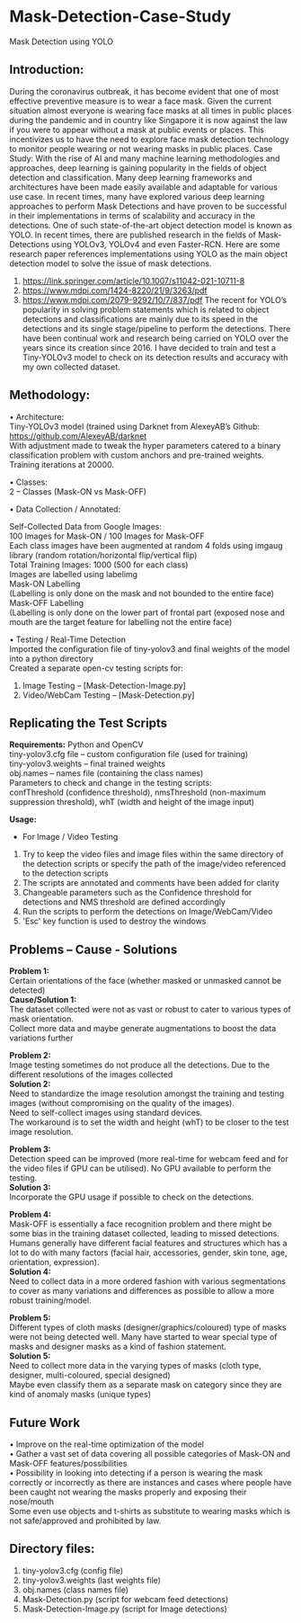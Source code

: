 # Mask-Detection-Case-Study
Mask Detection using YOLO

## Introduction:
During the coronavirus outbreak, it has become evident that one of most effective preventive measure is to wear a face mask. Given the current situation almost everyone is wearing face masks at all times in public places during the pandemic and in country like Singapore it is now against the law if you were to appear without a mask at public events or places.
This incentivizes us to have the need to explore face mask detection technology to monitor people wearing or not wearing masks in public places. 
Case Study:
With the rise of AI and many machine learning methodologies and approaches, deep learning is gaining popularity in the fields of object detection and classification. Many deep learning frameworks and architectures have been made easily available and adaptable for various use case.
In recent times, many have explored various deep learning approaches to perform Mask Detections and have proven to be successful in their implementations in terms of scalability and accuracy in the detections. One of such state-of-the-art object detection model is known as YOLO. 
In recent times, there are published research in the fields of Mask-Detections using YOLOv3, YOLOv4 and even Faster-RCN. Here are some research paper references implementations using YOLO as the main object detection model to solve the issue of mask detections. 
1.	https://link.springer.com/article/10.1007/s11042-021-10711-8
2.	https://www.mdpi.com/1424-8220/21/9/3263/pdf
3.	https://www.mdpi.com/2079-9292/10/7/837/pdf
The recent for YOLO’s popularity in solving problem statements which is related to object detections and classifications are mainly due to its speed in the detections and its single stage/pipeline to perform the detections. There have been continual work and research being carried on YOLO over the years since its creation since 2016. 
I have decided to train and test a Tiny-YOLOv3 model to check on its detection results and accuracy with my own collected dataset. 


## Methodology:
•	Architecture:   
Tiny-YOLOv3 model (trained using Darknet from AlexeyAB’s Github:  https://github.com/AlexeyAB/darknet  
With adjustment made to tweak the hyper parameters catered to a binary classification problem with custom anchors and pre-trained weights.  
Training iterations at 20000.  

•	Classes:  
2 – Classes (Mask-ON vs Mask-OFF)

•	Data Collection / Annotated:

Self-Collected Data from Google Images:   
100 Images for Mask-ON / 100 Images for Mask-OFF   
Each class images have been augmented at random 4 folds using imgaug library (random rotation/horizontal flip/vertical flip)   
Total Training Images: 1000 (500 for each class)  
Images are labelled using labelimg  
Mask-ON Labelling  
(Labelling is only done on the mask and not bounded to the entire face)  
Mask-OFF Labelling  
(Labelling is only done on the lower part of frontal part (exposed nose and mouth are the target feature for labelling not the entire face)  

•	Testing / Real-Time Detection  
Imported the configuration file of tiny-yolov3 and final weights of the model into a python directory   
Created a separate open-cv testing scripts for:  
1.	Image Testing – [Mask-Detection-Image.py]  
2.	Video/WebCam Testing – [Mask-Detection.py]  

## Replicating the Test Scripts
**Requirements:**
Python and OpenCV   
tiny-yolov3.cfg file – custom configuration file (used for training)   
tiny-yolov3.weights – final trained weights   
obj.names – names file (containing the class names)  
Parameters to check and change in the testing scripts:  
confThreshold (confidence threshold), nmsThreshold (non-maximum suppression threshold), whT (width and height of the image input)

**Usage:**  
- For Image / Video Testing  
1. Try to keep the video files and image files within the same directory of the detection scripts or specify the path of the image/video referenced to the detection scripts  
2. The scripts are annotated and comments have been added for clarity   
3. Changeable parameters such as the Confidence threshold for detections and NMS threshold are defined accordingly
4. Run the scripts to perform the detections on Image/WebCam/Video 
5. 'Esc' key function is used to destroy the windows 


## Problems – Cause - Solutions

**Problem 1:**  
Certain orientations of the face (whether masked or unmasked cannot be detected)  	
**Cause/Solution 1:**  
The dataset collected were not as vast or robust to cater to various types of mask orientation.  	
Collect more data and maybe generate augmentations to boost the data variations further   

**Problem 2:**  
Image testing sometimes do not produce all the detections.	Due to the different resolutions of the images collected   	
**Solution 2:**  
Need to standardize the image resolution amongst the training and testing images (without compromising on the quality of the images).   
Need to self-collect images using standard devices.   
The workaround is to set the width and height (whT) to be closer to the test image resolution.   

**Problem 3:**  
Detection speed can be improved (more real-time for webcam feed and for the video files if GPU can be utilised).	No GPU available to perform the testing.   	
**Solution 3:**  
Incorporate the GPU usage if possible to check on the detections.  


**Problem 4:**  
Mask-OFF is essentially a face recognition problem and there might be some bias in the training dataset collected, leading to missed detections.	Humans generally have different facial features and structures which has a lot to do with many factors  (facial hair, accessories, gender, skin tone, age, orientation, expression).  
**Solution 4:**  
Need to collect data in a more ordered fashion with various segmentations to cover as many variations and differences as possible to allow a more robust training/model.  

**Problem 5:**  
Different types of cloth masks (designer/graphics/coloured) type of masks were not being detected well.	Many have started to wear special type of masks and designer masks as a kind of fashion statement.   	
**Solution 5:**  
Need to collect more data in the varying types of masks (cloth type, designer, multi-coloured, special designed)  
Maybe even classify them as a separate mask on category since they are kind of anomaly masks (unique types)  



## Future Work
•	Improve on the real-time optimization of the model  
•	Gather a vast set of data covering all possible categories of Mask-ON and Mask-OFF features/possibilities  
•	Possibility in looking into detecting if a person is wearing the mask correctly or incorrectly as there are instances and cases where people have been caught not wearing the masks properly and exposing their nose/mouth   
Some even use objects and t-shirts as substitute to wearing masks which is not safe/approved and prohibited by law.   

## Directory files:
1.	tiny-yolov3.cfg (config file)  
2.	tiny-yolov3.weights (last weights file)  
3.	obj.names (class names file)  
4.	Mask-Detection.py (script for webcam feed detections)  
5.	Mask-Detection-Image.py (script for Image detections)  
